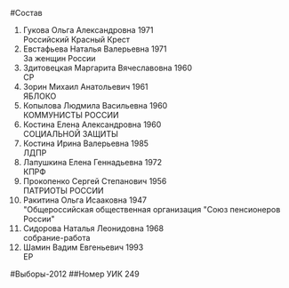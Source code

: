 #Состав
1. Гукова Ольга Александровна 1971   
    Российский Красный Крест
2. Евстафьева Наталья Валерьевна 1971   
    За женщин России
3. Здитовецкая Маргарита Вячеславовна 1960   
    СР
4. Зорин Михаил Анатольевич 1961   
    ЯБЛОКО
5. Копылова Людмила Васильевна 1960   
    КОММУНИСТЫ РОССИИ
6. Костина Елена Александровна 1960   
    СОЦИАЛЬНОЙ ЗАЩИТЫ
7. Костина Ирина Валерьевна 1985   
    ЛДПР
8. Лапушкина Елена Геннадьевна 1972   
    КПРФ
9. Прокопенко Сергей Степанович 1956   
    ПАТРИОТЫ РОССИИ
10. Ракитина Ольга Исааковна 1947   
    "Общероссийская общественная организация "Союз пенсионеров России"
11. Сидорова Наталья Леонидовна 1968   
    собрание-работа
12. Шамин Вадим Евгеньевич 1993   
    ЕР

#Выборы-2012
##Номер УИК
249